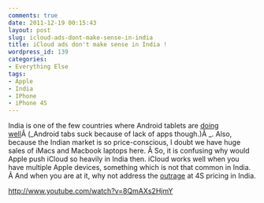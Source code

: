 ```yaml
---
comments: true
date: 2011-12-19 00:15:43
layout: post
slug: icloud-ads-dont-make-sense-in-india
title: iCloud ads don't make sense in India !
wordpress_id: 139
categories:
- Everything Else
tags:
- Apple
- India
- IPhone
- iPhone 4S
---
```


India is one of the few countries where Android tablets are [doing well](http://www.pcworld.com/article/240814/samsung_outstrips_apple_in_indias_tablet_market.html)Â (_Android tabs suck because of lack of apps though.)Â _. Also, because the Indian market is so price-conscious, I doubt we have huge sales of iMacs and Macbook laptops here. Â So, it is confusing why would Apple push iCloud so heavily in India then. iCloud works well when you have multiple Apple devices, something which is not that common in India. Â And when you are at it, why not address the [outrage](http://www.quora.com/iPhone/Why-is-Apple-iPhone-4S-priced-so-highly-in-India) at 4S pricing in India.

http://www.youtube.com/watch?v=8QmAXs2HjmY
